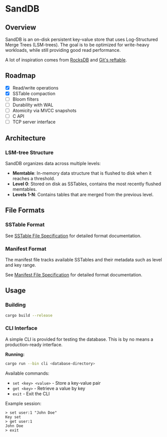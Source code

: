# SandDB

## Overview

SandDB is an on-disk persistent key-value store that uses Log-Structured Merge Trees (LSM-trees).
The goal is to be optimized for write-heavy workloads, while still providing good read performance.

A lot of inspiration comes from [RocksDB](https://github.com/facebook/rocksdb) and
[Git's reftable](https://git-scm.com/docs/reftable).

## Roadmap

- [x] Read/write operations
- [x] SSTable compaction
- [ ] Bloom filters
- [ ] Durability with WAL
- [ ] Atomicity via MVCC snapshots
- [ ] C API
- [ ] TCP server interface

## Architecture

### LSM-tree Structure

SandDB organizes data across multiple levels:

- **Memtable**: In-memory data structure that is flushed to disk when it reaches a threshold.
- **Level 0**: Stored on disk as SSTables, contains the most recently flushed memtables.
- **Levels 1-N**: Contains tables that are merged from the previous level.

## File Formats

### SSTable Format

See [SSTable File Specification](docs/sst-file-spec.md) for detailed format documentation.

### Manifest Format

The manifest file tracks available SSTables and their metadata such as level and key range.

See [Manifest File Specification](docs/manifest-file-spec.md) for detailed format documentation.

## Usage

### Building

```bash
cargo build --release
```

### CLI Interface

A simple CLI is provided for testing the database.
This is by no means a production-ready interface.

**Running:**

```bash
cargo run --bin cli <database-directory>
```

Available commands:
- `set <key> <value>` - Store a key-value pair
- `get <key>` - Retrieve a value by key
- `exit` - Exit the CLI

Example session:
```
> set user:1 "John Doe"
Key set
> get user:1
John Doe
> exit
```
